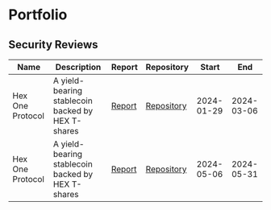# Portfolio

## Security Reviews
| Name             | Description  | Report   | Repository | Start      | End        |
|------------------|--------------|----------|------------|------------|------------|
| Hex One Protocol | A yield-bearing stablecoin backed by HEX T-shares  | [Report](./reports/2024-01-hex1.pdf)   | [Repository](https://github.com/coveragelabs/2024-01-hex1) | 2024-01-29 | 2024-03-06 |
| Hex One Protocol | A yield-bearing stablecoin backed by HEX T-shares  | [Report](SOON)   | [Repository](https://github.com/coveragelabs/2024-05-hex1) | 2024-05-06 | 2024-05-31 |

